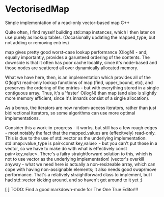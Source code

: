 VectorisedMap
=============

Simple implementation of a read-only vector-based map C++ 

Quite often, I find myself building std::map instances, which I then later on use purely as lookup tables. (Occasionally updating the mapped_type, but not adding or removing entries)

map gives pretty good worst-case lookup performance (OlogN) - and, equally importantly, provides a garunteed ordering of the contents. The downside is that it often has poor cache locality, since it's node-based and those nodes are scattered all over dynamically allocated memory.

What we have here, then, is an implementation which provides all of the O(logN) read-only lookup functions of map (find, upper_bound, etc), and preserves the ordering of the entries - but with everything stored in a single contiguous array. Thus, it's a 'faster' O(logN) than map (and also is slightly more memory efficient, since it's innards consist of a single allocation).

As a bonus, the iterators are now random-access iterators, rather than just bidirectional iterators, so some algorithms can use more optimal implementations.

Consider this a work-in-progress - it works, but still has a few rough edges - most notably the fact that the mapped_values are (effecitvely) read-only. This is due to the use of std::vector as the underlying implementation.  std::map::value_type is pair<const key,value> - but you can't put those in a vector, so we have to make do with what is effectively const pair<key,value>. There's a failry straightforward solution to this, which is not to use vector as the underlying implementation! (vector's overkill anyway - what we need here is actually a non-resizeable array, which can cope with having non-assignable elements; it also needs good swap/move performance. That's a relatively straightforward class to implement, but I had std::vector kicking around, and so haven't got around to it yet ;)


[ ] TODO: Find a good markdown-mode for The One True Editor!!!
